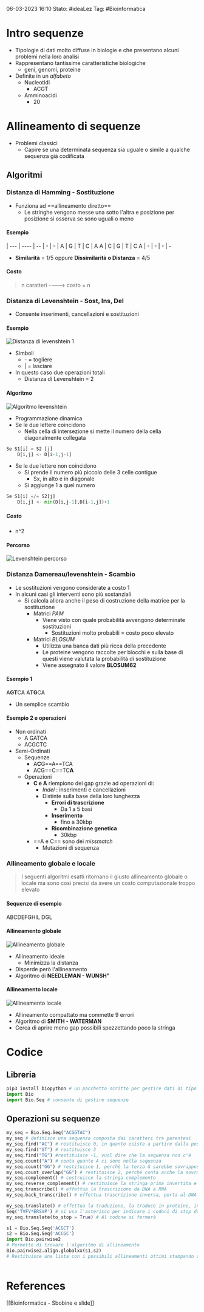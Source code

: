 06-03-2023 16:10
Stato: #ideaLez
Tag: #Bioinformatica 

# Intro sequenze
- Tipologie di dati molto diffuse in biologie e che presentano alcuni problemi nella loro analisi
- Rappresentano tantissime caratteristiche biologiche
    - geni, genomi, proteine
- Definite in un *alfabeto* 
    - Nucleotidi
        - ACGT
    - Amminoacidi
        - 20 
# Allineamento di sequenze
- Problemi classici
    - Capire se una determinata sequenza sia uguale o simile a qualche sequenza già codificata
## Algoritmi
### Distanza di Hamming - Sostituzione
- Funziona ad ==allineamento diretto==
    - Le stringhe vengono messe una sotto l'altra e posizione per posizione si osserva se sono uguali o meno
#### Esempio
 | 
--- | ---- | -- | - | - | 
A | G | T | C | A
A | C | G | T | C
A | - | - | - | -

- **Similarità** = 1/5 oppure **Dissimilarità o Distanza** = 4/5
#### Costo
> n caratteri ----> costo = n
### Distanza di Levenshtein - Sost, Ins, Del
- Consente inserimenti, cancellazioni e sostituzioni

#### Esempio

![Distanza di levenshtein 1](https://i.imgur.com/9yzlJ78.png)
- Simboli
    - \- = togliere
    - | = lasciare
- In questo caso due operazioni totali
    - Distanza di Levenshtein = 2
#### Algoritmo
![Algoritmo levenshtein](https://i.imgur.com/SyE0yxI.png)
- Programmazione dinamica
- Se le due lettere coincidono
    - Nella cella di intersezione si mette il numero della cella diagonalmente collegata
```python
Se S1[i] = S2 [j] 
    D[i,j] <- D[i-1,j-1]
```
- Se le due lettere non coincidono
    - Si prende il numero più piccolo delle 3 celle contigue
        - Sx, in alto e in diagonale
    - Si aggiunge 1 a quel numero
```python
Se S1[i] =/= S2[j] 
    D[i,j] <- min(D[i,j-1],D[i-1,j])+1 
```
##### Costo
- n^2

#### Percorso
![Levenshtein percorso](https://i.imgur.com/juzAeB7.png)

### Distanza Damereau/levenshtein - Scambio
- Le sostituzioni vengono considerate a costo 1
- In alcuni casi gli interventi sono più sostanziali
    - Si calcola allora anche il peso di costruzione della matrice per la sostituzione
        - Matrici *PAM*
            - Viene visto con quale probabilità avvengono determinate sostituzioni
                - Sostituzioni molto probabili = costo poco elevato
        - Matrici *BLOSUM*
            - Utilizza una banca dati più ricca della precedente
            - Le proteine vengono raccolte per blocchi e sulla base di questi viene valutata la probabilità di sostituzione
            - Viene assegnato il valore **BLOSUM62**
#### Esempio 1 
A**GT**CA
A**TG**CA
- Un semplice scambio
#### Esempio 2 e operazioni
- Non ordinati
    - A  GATCA
    - ACGCTC
- Semi-Ordinati
    - Sequenze
        - A**C**G==A==TCA
        - ACG==C==TC**A**
    - Operazioni
        - **C e A** riempiono dei gap grazie ad operazioni di:
            - *Indel* : inserimenti e cancellazioni
            - Distinte sulla base della loro lunghezza
                - **Errori di trascrizione**
                    - Da 1 a 5 basi
                - **Inserimento**
                    - fino a 30kbp
                - **Ricombinazione genetica**
                    - 30kbp
        - ==A e C== sono dei *missmatch*
            - Mutazioni di sequenza

 
### Allineamento globale e locale
> I seguenti algoritmi esatti ritornano il giusto allineamento globale o locale ma sono così precisi da avere un costo computazionale troppo elevato
#### Sequenze di esempio
ABCDEFGHIL 
DGL

#### Allineamento globale
![Allineamento globale](https://i.imgur.com/avYJ9fd.png)

- Allineamento ideale
    - Minimizza la distanza
- Disperde però l'allineamento
- Algoritmo di **NEEDLEMAN - WUNSH"**

#### Allineamento locale
![Allineamento locale](https://i.imgur.com/HO98Tbr.png)

- Allineamento compattato ma commette 9 errori
- Algoritmo di **SMITH - WATERMAN**
- Cerca di aprire meno gap possibili spezzettando poco la stringa
# Codice
## Libreria
```python
pip3 install biopython # un pacchetto scritto per gestire dati di tipo bio
import Bio
import Bio.Seq # consente di gestire sequenze
```
## Operazioni su sequenze
```python
my_seq = Bio.Seq.Seq("ACGGTAC") 
my_seq # definisce una sequenza composta dai caratteri tra parentesi 
my_seq.find("AC") # restituisce 0, in quanto esiste a partire dalla posizione 0
my_seq.find("GT") # restituisce 3
my_seq.find("TG") #restituisce -1, vuol dire che la sequenza non c'è 
my_seq.count("A") # conta quante A ci sono nella sequenza
my_seq.count("GG") # restituisce 1, perchè la terza G sarebbe sovrapposta 
my_seq.count_overlap("GG") # restituisce 2, perchè conta anche la sovrapposizione 
my_seq.complement() # costruisce la stringa complemento
my_seq.reverse_complement() # restituisce la stringa prima invertita e poi complementare 
my_seq.transcribe() # effettua la trascrizione da DNA a RNA
my_seq.back_transcribe() # effettua trascrizione inversa, porta al DNA iniziale 

my_seq.translate() # effettua la traduzione, la traduce in proteine, in sequenze aminoacidiche.
Seq('TVFV*ERSVP') # si usa l'asterisco per indicare i codoni di stop dopo la traduzione
my_seq.translate(to_stop = True) # Al codone si fermerà

s1 = Bio.Seq.Seq('ACGCT') 
s2 = Bio.Seq.Seq('ACCGC') 
import Bio.pairwise2 
# Permette di trovare l'algoritmo di allineamento
Bio.pairwise2.align.globalxx(s1,s2) 
# Restituisce una lista con i possibili allineamenti ottimi stampando come vengono allineate le due sequenze s1 e s2. Lo score indica l'indice di similarità.



```




# References
[[Bioinformatica - Sbobine e slide]]